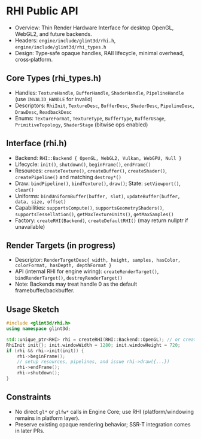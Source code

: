 # RHI Public API

- Overview: Thin Render Hardware Interface for desktop OpenGL, WebGL2, and future backends.
- Headers: `engine/include/glint3d/rhi.h`, `engine/include/glint3d/rhi_types.h`
- Design: Type‑safe opaque handles, RAII lifecycle, minimal overhead, cross‑platform.

## Core Types (rhi_types.h)
- Handles: `TextureHandle`, `BufferHandle`, `ShaderHandle`, `PipelineHandle` (use `INVALID_HANDLE` for invalid)
- Descriptors: `RhiInit`, `TextureDesc`, `BufferDesc`, `ShaderDesc`, `PipelineDesc`, `DrawDesc`, `ReadbackDesc`
- Enums: `TextureFormat`, `TextureType`, `BufferType`, `BufferUsage`, `PrimitiveTopology`, `ShaderStage` (bitwise ops enabled)

## Interface (rhi.h)
- Backend: `RHI::Backend { OpenGL, WebGL2, Vulkan, WebGPU, Null }`
- Lifecycle: `init()`, `shutdown()`, `beginFrame()`, `endFrame()`
- Resources: `createTexture()`, `createBuffer()`, `createShader()`, `createPipeline()` and matching `destroy*()`
- Draw: `bindPipeline()`, `bindTexture()`, `draw()`; State: `setViewport()`, `clear()`
- Uniforms: `bindUniformBuffer(buffer, slot)`, `updateBuffer(buffer, data, size, offset)`
- Capabilities: `supportsCompute()`, `supportsGeometryShaders()`, `supportsTessellation()`, `getMaxTextureUnits()`, `getMaxSamples()`
- Factory: `createRHI(Backend)`, `createDefaultRHI()` (may return nullptr if unavailable)

## Render Targets (in progress)
- Descriptor: `RenderTargetDesc{ width, height, samples, hasColor, colorFormat, hasDepth, depthFormat }`
- API (internal RHI for engine wiring): `createRenderTarget()`, `bindRenderTarget()`, `destroyRenderTarget()`
- Note: Backends may treat handle 0 as the default framebuffer/backbuffer.

## Usage Sketch
```cpp
#include <glint3d/rhi.h>
using namespace glint3d;

std::unique_ptr<RHI> rhi = createRHI(RHI::Backend::OpenGL); // or createDefaultRHI()
RhiInit init{}; init.windowWidth = 1280; init.windowHeight = 720;
if (rhi && rhi->init(init)) {
    rhi->beginFrame();
    // setup resources, pipelines, and issue rhi->draw({...})
    rhi->endFrame();
    rhi->shutdown();
}
```

## Constraints
- No direct `gl*` or `glfw*` calls in Engine Core; use RHI (platform/windowing remains in platform layer).
- Preserve existing opaque rendering behavior; SSR‑T integration comes in later PRs.
